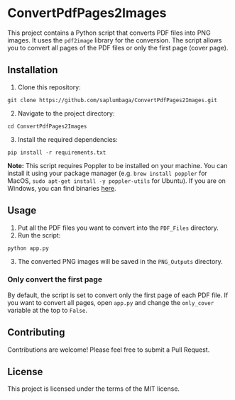 # ConvertPdfPages2Images

This project contains a Python script that converts PDF files into PNG images. It uses the `pdf2image` library for the conversion. The script allows you to convert all pages of the PDF files or only the first page (cover page).

## Installation

1. Clone this repository:
```
git clone https://github.com/saplumbaga/ConvertPdfPages2Images.git
```
2. Navigate to the project directory:
```
cd ConvertPdfPages2Images
```
3. Install the required dependencies:
```
pip install -r requirements.txt
```
**Note:** This script requires Poppler to be installed on your machine. You can install it using your package manager (e.g. `brew install poppler` for MacOS, `sudo apt-get install -y poppler-utils` for Ubuntu). If you are on Windows, you can find binaries [here](http://blog.alivate.com.au/poppler-windows/).

## Usage

1. Put all the PDF files you want to convert into the `PDF_Files` directory.
2. Run the script:
```
python app.py
```
3. The converted PNG images will be saved in the `PNG_Outputs` directory.

### Only convert the first page

By default, the script is set to convert only the first page of each PDF file. If you want to convert all pages, open `app.py` and change the `only_cover` variable at the top to `False`.

## Contributing

Contributions are welcome! Please feel free to submit a Pull Request.

## License

This project is licensed under the terms of the MIT license.
